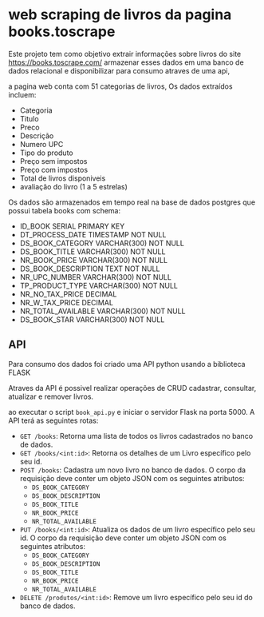 # web scraping de livros da pagina books.toscrape


Este projeto tem como objetivo extrair informações sobre livros do site https://books.toscrape.com/
armazenar esses dados em uma banco de dados relacional e disponibilizar para consumo atraves de uma api,  


a pagina web conta com 51 categorias de livros,
Os dados extraídos incluem:

* Categoria
* Titulo
* Preco
* Descrição
* Numero UPC
* Tipo do produto
* Preço sem impostos
* Preço com impostos
* Total de livros disponiveis
* avaliação do livro (1 a 5 estrelas) 

Os dados são armazenados em tempo real na base de dados postgres que possui tabela books com schema: 

- ID_BOOK SERIAL PRIMARY KEY
- DT_PROCESS_DATE TIMESTAMP NOT NULL
- DS_BOOK_CATEGORY VARCHAR(300) NOT NULL
- DS_BOOK_TITLE VARCHAR(300) NOT NULL
- NR_BOOK_PRICE VARCHAR(300) NOT NULL
- DS_BOOK_DESCRIPTION TEXT NOT NULL
- NR_UPC_NUMBER VARCHAR(300) NOT NULL
- TP_PRODUCT_TYPE VARCHAR(300) NOT NULL
- NR_NO_TAX_PRICE DECIMAL
- NR_W_TAX_PRICE DECIMAL
- NR_TOTAL_AVAILABLE VARCHAR(300) NOT NULL
- DS_BOOK_STAR VARCHAR(300) NOT NULL

## API
Para consumo dos dados foi criado uma API python usando a biblioteca FLASK 

 Atraves da API é possivel realizar operações de CRUD 
 cadastrar, consultar, atualizar e remover livros.

ao executar o script `book_api.py` e iniciar o servidor Flask na porta 5000. 
A API terá as seguintes rotas:

- `GET /books`: Retorna uma lista de todos os livros cadastrados no banco de dados.
- `GET /books/<int:id>`: Retorna os detalhes de um Livro específico pelo seu id.
- `POST /books`: Cadastra um novo livro no banco de dados. 
O corpo da requisição deve conter um objeto JSON com os seguintes atributos:
  * `DS_BOOK_CATEGORY`
  * `DS_BOOK_DESCRIPTION`
  * `DS_BOOK_TITLE`
  * `NR_BOOK_PRICE`
  * `NR_TOTAL_AVAILABLE`
- `PUT /books/<int:id>`: Atualiza os dados de um livro específico pelo seu id.
O corpo da requisição deve conter um objeto JSON com os seguintes atributos:
  * `DS_BOOK_CATEGORY`
  * `DS_BOOK_DESCRIPTION`
  * `DS_BOOK_TITLE`
  * `NR_BOOK_PRICE`
  * `NR_TOTAL_AVAILABLE`
- `DELETE /produtos/<int:id>`: Remove um livro específico pelo seu id do banco de dados.
